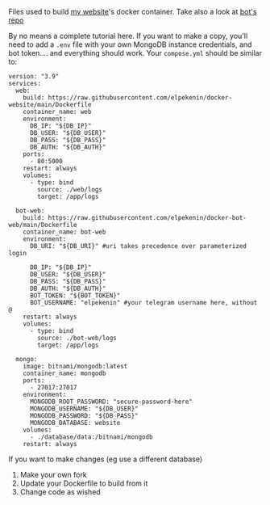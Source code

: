 Files used to build [my website](http://elpekenin.tk/40dex)'s docker container. Take also a look at [bot's repo](https://github.com/elpekenin/docker-bot-web)

By no means a complete tutorial here. If you want to make a copy, you'll need to add a `.env` file with your own MongoDB instance credentials, and bot token.... and everything should work. Your `compose.yml` should be similar to:
```
version: "3.9"
services:
  web:
    build: https://raw.githubusercontent.com/elpekenin/docker-website/main/Dockerfile
    container_name: web
    environment:
      DB_IP: "${DB_IP}"
      DB_USER: "${DB_USER}"
      DB_PASS: "${DB_PASS}"
      DB_AUTH: "${DB_AUTH}"
    ports:
      - 80:5000
    restart: always
    volumes:
      - type: bind
        source: ./web/logs
        target: /app/logs

  bot-web:
    build: https://raw.githubusercontent.com/elpekenin/docker-bot-web/main/Dockerfile
    container_name: bot-web
    environment:
      DB_URI: "${DB_URI}" #uri takes precedence over parameterized login

      DB_IP: "${DB_IP}"
      DB_USER: "${DB_USER}"
      DB_PASS: "${DB_PASS}"
      DB_AUTH: "${DB_AUTH}"
      BOT_TOKEN: "${BOT_TOKEN}"
      BOT_USERNAME: "elpekenin" #your telegram username here, without @
    restart: always
    volumes:
      - type: bind
        source: ./bot-web/logs
        target: /app/logs

  mongo:
    image: bitnami/mongodb:latest
    container_name: mongodb
    ports:
      - 27017:27017
    environment:
      MONGODB_ROOT_PASSWORD: "secure-password-here"      
      MONGODB_USERNAME: "${DB_USER}"
      MONGODB_PASSWORD: "${DB_PASS}"
      MONGODB_DATABASE: website
    volumes:
      - ./database/data:/bitnami/mongodb
    restart: always
```

If you want to make changes (eg use a different database)
1. Make your own fork
1. Update your Dockerfile to build from it
1. Change code as wished
